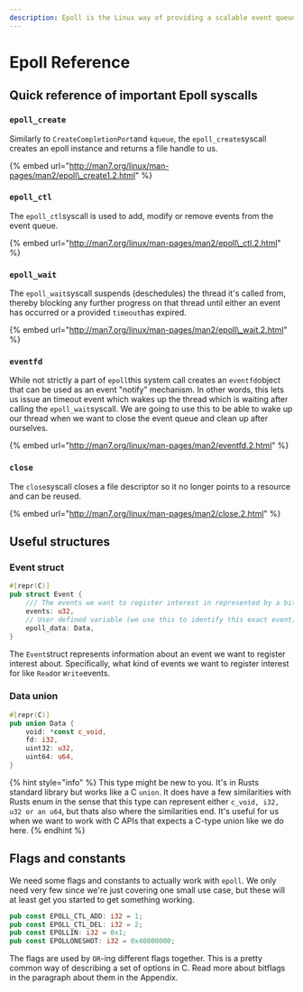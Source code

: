 ```yaml
---
description: Epoll is the Linux way of providing a scalable event queue.
---
```


# Epoll Reference

## Quick reference of important Epoll syscalls

### `epoll_create`

Similarly to `CreateCompletionPort`and `kqueue`, the `epoll_create`syscall creates an epoll instance and returns a file handle to us.

{% embed url="http://man7.org/linux/man-pages/man2/epoll\_create1.2.html" %}

### `epoll_ctl`

The `epoll_ctl`syscall is used to add, modify or remove events from the event queue.

{% embed url="http://man7.org/linux/man-pages/man2/epoll\_ctl.2.html" %}

### `epoll_wait`

The `epoll_wait`syscall suspends \(deschedules\) the thread it's called from, thereby blocking any further progress on that thread until either an event has occurred or a provided `timeout`has expired.

{% embed url="http://man7.org/linux/man-pages/man2/epoll\_wait.2.html" %}

### `eventfd`

While not strictly a part of `epoll`this system call creates an `eventfd`object that can be used as an event "notify" mechanism. In other words, this lets us issue an timeout event which wakes up the thread which is waiting after calling the `epoll_wait`syscall. We are going to use this to be able to wake up our thread when we want to close the event queue and clean up after ourselves.

{% embed url="http://man7.org/linux/man-pages/man2/eventfd.2.html" %}

### `close`

The `close`syscall closes a file descriptor so it no longer points to a resource and can be reused.

{% embed url="http://man7.org/linux/man-pages/man2/close.2.html" %}

## Useful structures

### Event struct

```rust
#[repr(C)]
pub struct Event {
    /// The events we want to register interest in represented by a bitflag.
    events: u32,
    // User defined variable (we use this to identify this exact event)
    epoll_data: Data,
}
```

The `Event`struct represents information about an event we want to register interest about. Specifically, what kind of events we want to register interest for like `Read`or `Write`events.

### Data union

```rust
#[repr(C)]
pub union Data {
    void: *const c_void,
    fd: i32,
    uint32: u32,
    uint64: u64,
}
```

{% hint style="info" %}
This type might be new to you. It's in Rusts standard library but works like a C `union`. It does have a few similarities with Rusts enum in the sense that this type can represent either `c_void, i32, u32 or an u64`, but thats also where the similarities end. It's useful for us when we want to work with C APIs that expects a C-type union like we do here.
{% endhint %}

## Flags and constants

We need some flags and constants to actually work with `epoll`. We only need very few since we're just covering one small use case, but these will at least get you started to get something working.

```rust
pub const EPOLL_CTL_ADD: i32 = 1;
pub const EPOLL_CTL_DEL: i32 = 2;
pub const EPOLLIN: i32 = 0x1;
pub const EPOLLONESHOT: i32 = 0x40000000;
```

The flags are used by `OR`-ing different flags together. This is a pretty common way of describing a set of options in C. Read more about bitflags in the paragraph about them in the Appendix.

